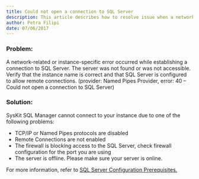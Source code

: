 ```yaml
---
title: Could not open a connection to SQL Server
description: This article describes how to resolve issue when a network-related or instance-specific error occurred while establishing a connection to SQL Server.
author: Petra Filipi
date: 07/06/2017
---
```


### Problem:
A network-related or instance-specific error occurred while establishing a connection to SQL Server. The server was not found or was not accessible. Verify that the instance name is correct and that SQL Server is configured to allow remote connections. (provider: Named Pipes Provider, error: 40 – Could not open a connection to SQL Server)

### Solution:
SysKit SQL Manager cannot connect to your instance due to one of the following problems:

* TCP/IP or Named Pipes protocols are disabled
* Remote Connections are not enabled
* The firewall is blocking access to the SQL Server, check firewall configuration for the port you are using
* The server is offline. Please make sure your server is online.

For more information, refer to [SQL Server Configuration Prerequisites.](#internal/requirements/sql-server-configuration)